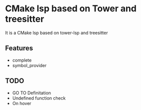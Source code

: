 # CMake lsp based on Tower and treesitter

It is a CMake lsp based on tower-lsp and treesitter 

## Features

* complete
* symbol\_provider

## TODO

* GO TO Definitation
* Undefined function check
* On hover

